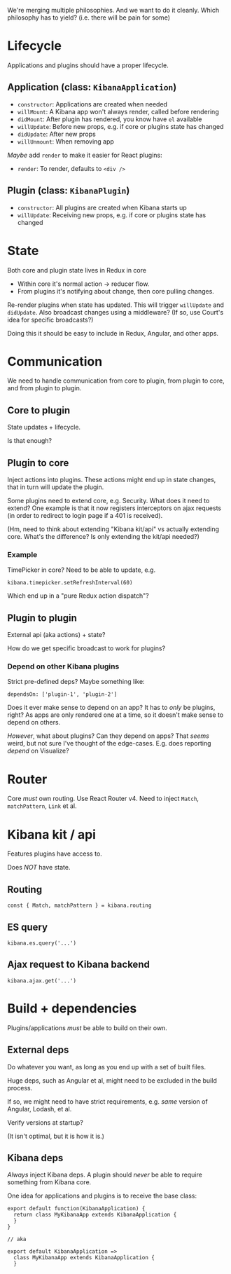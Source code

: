 We're merging multiple philosophies. And we want to do it cleanly.
Which philosophy has to yield? (i.e. there will be pain for some)

# Lifecycle

Applications and plugins should have a proper lifecycle.

## Application (class: `KibanaApplication`)

- `constructor`: Applications are created when needed
- `willMount`: A Kibana app won't always render, called before rendering
- `didMount`: After plugin has rendered, you know have `el` available
- `willUpdate`: Before new props, e.g. if core or plugins state has changed
- `didUpdate`: After new props
- `willUnmount`: When removing app

_Maybe_ add `render` to make it easier for React plugins:

- `render`: To render, defaults to `<div />`

## Plugin (class: `KibanaPlugin`)

- `constructor`: All plugins are created when Kibana starts up
- `willUpdate`: Receiving new props, e.g. if core or plugins state has changed

# State

Both core and plugin state lives in Redux in core

- Within core it's normal action -> reducer flow.
- From plugins it's notifying about change, then core pulling changes.

Re-render plugins when state has updated. This will trigger `willUpdate` and `didUpdate`.
Also broadcast changes using a middleware? (If so, use Court's idea for specific broadcasts?)

Doing this it should be easy to include in Redux, Angular, and other apps.

# Communication

We need to handle communication from core to plugin, from plugin to core,
and from plugin to plugin.

## Core to plugin

State updates + lifecycle.

Is that enough?

## Plugin to core

Inject actions into plugins. These actions might end up in state changes,
that in turn will update the plugin.

Some plugins need to extend core, e.g. Security. What does it need to
extend? One example is that it now registers interceptors on ajax requests
(in order to redirect to login page if a 401 is received).

(Hm, need to think about extending "Kibana kit/api" vs actually extending
core. What's the difference? Is only extending the kit/api needed?)

### Example

TimePicker in core? Need to be able to update, e.g.

```
kibana.timepicker.setRefreshInterval(60)
```

Which end up in a "pure Redux action dispatch"?

## Plugin to plugin

External api (aka actions) + state?

How do we get specific broadcast to work for plugins?

### Depend on other Kibana plugins

Strict pre-defined deps? Maybe something like:

```
dependsOn: ['plugin-1', 'plugin-2']
```

Does it ever make sense to depend on an app? It has to _only_ be plugins,
right? As apps are only rendered one at a time, so it doesn't make sense
to depend on others.

_However_, what about plugins? Can they depend on apps? That _seems_ weird,
but not sure I've thought of the edge-cases. E.g. does reporting _depend_
on Visualize?

# Router

Core _must_ own routing. Use React Router v4. Need to inject `Match`,
`matchPattern`, `Link` et al.

# Kibana kit / api

Features plugins have access to.

Does _NOT_ have state.

## Routing

```
const { Match, matchPattern } = kibana.routing
```

## ES query

```
kibana.es.query('...')
```

## Ajax request to Kibana backend

```
kibana.ajax.get('...')
```

# Build + dependencies

Plugins/applications _must_ be able to build on their own.

## External deps

Do whatever you want, as long as you end up with a set of built files.

Huge deps, such as Angular et al, might need to be excluded in the build process.

If so, we might need to have strict requirements, e.g. _same_ version of Angular, Lodash, et al.

Verify versions at startup?

(It isn't optimal, but it is how it is.)

## Kibana deps

_Always_ inject Kibana deps. A plugin should _never_ be able to require
something from Kibana core.

One idea for applications and plugins is to receive the base class:

```
export default function(KibanaApplication) {
  return class MyKibanaApp extends KibanaApplication {
  }
}

// aka

export default KibanaApplication =>
  class MyKibanaApp extends KibanaApplication {
  }
```
